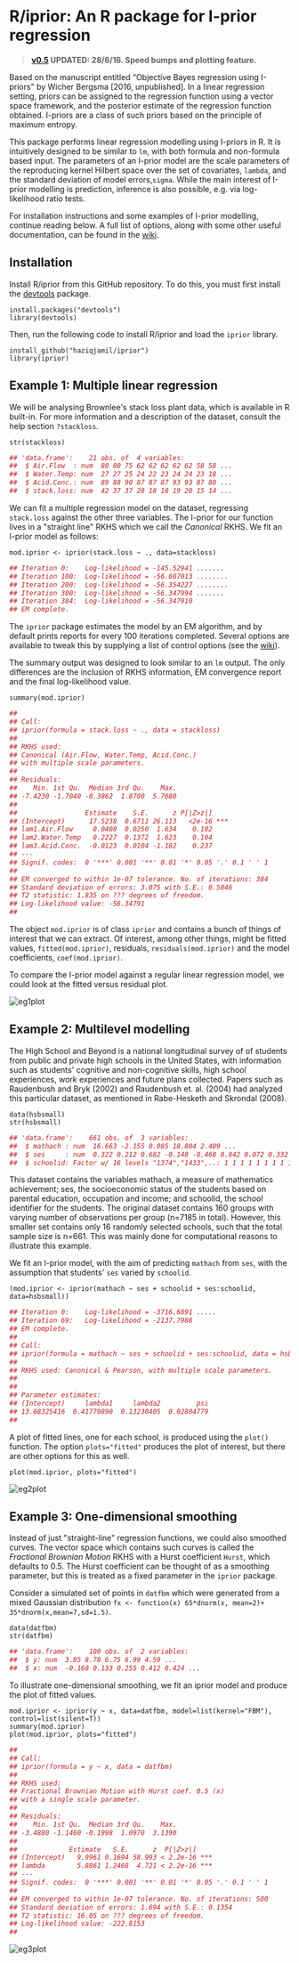 # R/iprior: An R package for I-prior regression

>**[v0.5](https://github.com/haziqjamil/iprior/releases/tag/v0.5) UPDATED: 28/6/16. Speed bumps and plotting feature.**

Based on the manuscript entitled "Objective Bayes regression using I-priors" by Wicher Bergsma [2016, unpublished]. In a linear regression setting, priors can be assigned to the regression function using a vector space framework, and the posterior estimate of the regression function obtained. I-priors are a class of such priors based on the principle of maximum entropy. 

This package performs linear regression modelling using I-priors in R. It is intuitively designed to be similar to `lm`, with both formula and non-formula based input. The parameters of an I-prior model are the scale parameters of the reproducing kernel Hilbert space over the set of covariates, `lambda`, and the standard deviation of model errors,`sigma`. While the main interest of I-prior modelling is prediction, inference is also possible, e.g. via log-likelihood ratio tests.

For installation instructions and some examples of I-prior modelling, continue reading below. A full list of options, along with some other useful documentation, can be found in the [wiki](https://github.com/haziqjamil/iprior/wiki/). 

## Installation

Install R/iprior from this GitHub repository. To do this, you must first install the [devtools](https://github.com/hadley/devtools) package.

```{r devtool_install, eval=FALSE}
install.packages("devtools")
library(devtools)
```

Then, run the following code to install R/iprior and load the `iprior` library.

```{r iprior_install, eval=FALSE}
install_github("haziqjamil/iprior")
library(iprior)
```

## Example 1: Multiple linear regression

We will be analysing Brownlee's stack loss plant data, which is available in R built-in. For more information and a description of the dataset, consult the help section `?stackloss`.

```{r data1}
str(stackloss)
```
```r
## 'data.frame':    21 obs. of  4 variables:
##  $ Air.Flow  : num  80 80 75 62 62 62 62 62 58 58 ...
##  $ Water.Temp: num  27 27 25 24 22 23 24 24 23 18 ...
##  $ Acid.Conc.: num  89 88 90 87 87 87 93 93 87 80 ...
##  $ stack.loss: num  42 37 37 28 18 18 19 20 15 14 ...
```

We can fit a multiple regression model on the dataset, regressing `stack.loss` against the other three variables. The I-prior for our function lives in a "straight line" RKHS which we call the *Canonical* RKHS. We fit an I-prior model as follows:

```{r mod1}
mod.iprior <- iprior(stack.loss ~ ., data=stackloss)
```
```r
## Iteration 0:    Log-likelihood = -145.52941 .......
## Iteration 100:  Log-likelihood = -56.607013 ........
## Iteration 200:  Log-likelihood = -56.354227 ........
## Iteration 300:  Log-likelihood = -56.347994 .......
## Iteration 384:  Log-likelihood = -56.347910 
## EM complete.
```

The `iprior` package estimates the model by an EM algorithm, and by default prints reports for every 100 iterations completed. Several options are available to tweak this by supplying a list of control options (see the [wiki](https://github.com/haziqjamil/iprior/wiki/List-of-options)).

The summary output was designed to look similar to an `lm` output. The only differences are the inclusion of RKHS information, EM convergence report and the final log-likelihood value.

```{r summary_mod1}
summary(mod.iprior)
```
```r
## 
## Call:
## iprior(formula = stack.loss ~ ., data = stackloss)
## 
## RKHS used:
## Canonical (Air.Flow, Water.Temp, Acid.Conc.) 
## with multiple scale parameters.
## 
## Residuals:
##    Min. 1st Qu.  Median 3rd Qu.    Max. 
## -7.4230 -1.7040 -0.3862  1.8700  5.7680 
## 
##                 Estimate    S.E.      z P[|Z>z|]    
## (Intercept)      17.5238  0.6711 26.113   <2e-16 ***
## lam1.Air.Flow     0.0408  0.0250  1.634    0.102    
## lam2.Water.Temp   0.2227  0.1372  1.623    0.104    
## lam3.Acid.Conc.  -0.0123  0.0104 -1.182    0.237    
## ---
## Signif. codes:  0 '***' 0.001 '**' 0.01 '*' 0.05 '.' 0.1 ' ' 1
## 
## EM converged to within 1e-07 tolerance. No. of iterations: 384
## Standard deviation of errors: 3.075 with S.E.: 0.5046
## T2 statistic: 1.835 on ??? degrees of freedom.
## Log-likelihood value: -56.34791
##
```

The object `mod.iprior` is of class `iprior` and contains a bunch of things of interest that we can extract. Of interest, among other things, might be fitted values, `fitted(mod.iprior)`, residuals, `residuals(mod.iprior)` and the model coefficients, `coef(mod.iprior)`.

To compare the I-prior model against a regular linear regression model, we could look at the fitted versus residual plot.

![eg1plot](/images/frontpage/Rplot1.png)

## Example 2: Multilevel modelling

The High School and Beyond is a national longitudinal survey of of students from public and private high schools in the United States, with information such as students' cognitive and non-cognitive skills, high school experiences, work experiences and future plans collected. Papers such as Raudenbush and Bryk (2002) and Raudenbush et. al. (2004) had analyzed this particular dataset, as mentioned in Rabe-Hesketh and Skrondal (2008).

```{r data2}
data(hsbsmall)
str(hsbsmall)
```
```r
## 'data.frame':    661 obs. of  3 variables:
##  $ mathach : num  16.663 -2.155 0.085 18.804 2.409 ...
##  $ ses     : num  0.322 0.212 0.682 -0.148 -0.468 0.842 0.072 0.332 -0.858 0.902 ...
##  $ schoolid: Factor w/ 16 levels "1374","1433",..: 1 1 1 1 1 1 1 1 1 1 ...
```

This dataset contains the variables mathach, a measure of mathematics achievement; ses, the socioeconomic status of the students based on parental education, occupation and income; and schoolid, the school identifier for the students. The original dataset contains 160 groups with varying number of observations per group (n=7185 in total). However, this smaller set contains only 16 randomly selected schools, such that the total sample size is n=661. This was mainly done for computational reasons to illustrate this example.

We fit an I-prior model, with the aim of predicting `mathach` from `ses`, with the assumption that students' `ses` varied by `schoolid`. 

```{r mod2}
(mod.iprior <- iprior(mathach ~ ses + schoolid + ses:schoolid, data=hsbsmall))
```
```r
## Iteration 0:    Log-likelihood = -3716.6891 .....
## Iteration 69:   Log-likelihood = -2137.7988 
## EM complete.
## 
## Call:
## iprior(formula = mathach ~ ses + schoolid + ses:schoolid, data = hsbsmall)
## 
## RKHS used: Canonical & Pearson, with multiple scale parameters.
## 
## 
## Parameter estimates:
## (Intercept)     lambda1     lambda2         psi 
## 13.68325416  0.41779890  0.13230405  0.02804779
##
```

A plot of fitted lines, one for each school, is produced using the `plot()` function. The option `plots="fitted"` produces the plot of interest, but there are other options for this as well.

```{r plot2}
plot(mod.iprior, plots="fitted")
```

![eg2plot](/images/frontpage/Rplot2.png)

## Example 3: One-dimensional smoothing

Instead of just "straight-line" regression functions, we could also smoothed curves. The vector space which contains such curves is called the *Fractional Brownian Motion* RKHS with a Hurst coefficient `Hurst`, which defaults to 0.5. The Hurst coefficient can be thought of as a smoothing parameter, but this is treated as a fixed parameter in the `iprior` package.

Consider a simulated set of points in `datfbm` which were generated from a mixed Gaussian distribution `fx <- function(x) 65*dnorm(x, mean=2)+ 35*dnorm(x,mean=7,sd=1.5)`. 

```{r data3}
data(datfbm)
str(datfbm)
```
```r
## 'data.frame':    100 obs. of  2 variables:
##  $ y: num  3.85 8.78 6.75 6.99 4.59 ...
##  $ x: num  -0.168 0.133 0.255 0.412 0.424 ...
```

To illustrate one-dimensional smoothing, we fit an iprior model and produce the plot of fitted values.

```{r mod3}
mod.iprior <- iprior(y ~ x, data=datfbm, model=list(kernel="FBM"), control=list(silent=T))
summary(mod.iprior)
plot(mod.iprior, plots="fitted")
```
```r
## 
## Call:
## iprior(formula = y ~ x, data = datfbm)
## 
## RKHS used:
## Fractional Brownian Motion with Hurst coef. 0.5 (x) 
## with a single scale parameter.
## 
## Residuals:
##    Min. 1st Qu.  Median 3rd Qu.    Max. 
## -3.4880 -1.1460 -0.1998  1.0970  3.1390 
## 
##             Estimate   S.E.      z  P[|Z>z|]    
## (Intercept)   9.9961 0.1694 58.993 < 2.2e-16 ***
## lambda        5.8861 1.2468  4.721 < 2.2e-16 ***
## ---
## Signif. codes:  0 '***' 0.001 '**' 0.01 '*' 0.05 '.' 0.1 ' ' 1
## 
## EM converged to within 1e-07 tolerance. No. of iterations: 500
## Standard deviation of errors: 1.694 with S.E.: 0.1354
## T2 statistic: 16.05 on ??? degrees of freedom.
## Log-likelihood value: -222.8153
##
```

![eg3plot](/images/frontpage/Rplot3.png)
